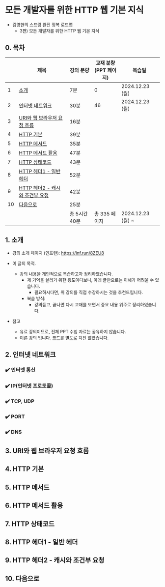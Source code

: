 # 모든 개발자를 위한 HTTP 웹 기본 지식

- 김영한의 스프링 완전 정복 로드맵
    - 3편) 모든 개발자를 위한 HTTP 웹 기본 지식

## 0. 목차

|    | 제목                        | 강의 분량     | 교재 분량<br>(PPT 페이지) | 복습일              |
|----|---------------------------|-----------|--------------------|------------------|
| 1  | [소개]()                    | 7분        | 0                  | 2024.12.23 (월)   |
| 2  | [인터넷 네트워크]()              | 30분       | 46                 | 2024.12.23 (월)   |
| 3  | [URI와 웹 브라우저 요청 흐름]()     | 16분       |                    |                  |
| 4  | [HTTP 기본]()               | 39분       |                    |                  |
| 5  | [HTTP 메서드]()              | 35분       |                    |                  |
| 6  | [HTTP 메서드 활용]()           | 47분       |                    |                  |
| 7  | [HTTP 상태코드]()             | 43분       |                    |                  |
| 8  | [HTTP 헤더1 - 일반 헤더]()      | 52분       |                    |                  |
| 9  | [HTTP 헤더2 - 캐시와 조건부 요청]() | 42분       |                    |                  |
| 10 | [다음으로]()                  | 25분       |                    |                  |
|    |                           | 총 5시간 40분 | 총 335 페이지          | 2024.12.23 (월) ~ |

## 1. 소개

- 강의 소개 페이지 (인프런): https://inf.run/8ZEU8

- 이 글의 목적.
  - 강의 내용을 개인적으로 복습하고자 정리하였습니다.
    - 제 기억을 살리기 위한 용도이다보니, 아래 글만으로는 이해가 어려울 수 있습니다.
      - 필요하시다면, 위 강의를 직접 수강하시는 것을 추천드립니다.
    - 복습 방식:
      - 강의듣고, 끝나면 다시 교재를 보면서 중요 내용 위주로 정리하였습니다.

- 참고
  - 유료 강의이므로, 전체 PPT 수업 자료는 공유하지 않습니다. 
  - 이론 강의 입니다. 코드를 별도로 치진 않았습니다.

## 2. 인터넷 네트워크

### ✔️ 인터넷 통신

### ✔️ IP(인터넷 프로토콜)

### ✔️ TCP, UDP

### ✔️ PORT

### ✔️ DNS

## 3. URI와 웹 브라우저 요청 흐름

## 4. HTTP 기본

## 5. HTTP 메서드

## 6. HTTP 메서드 활용

## 7. HTTP 상태코드

## 8. HTTP 헤더1 - 일반 헤더

## 9. HTTP 헤더2 - 캐시와 조건부 요청

## 10. 다음으로